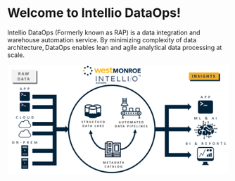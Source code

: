 # Welcome to Intellio DataOps!

Intellio DataOps \(Formerly known as RAP\) is a data integration and warehouse automation service.  By minimizing complexity of data architecture, ​DataOps enables lean and agile analytical data processing at scale.   

![](.gitbook/assets/image%20%28328%29%20%281%29.png)

